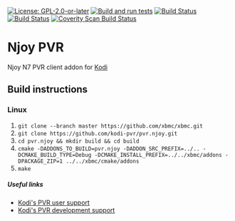 [![License: GPL-2.0-or-later](https://img.shields.io/badge/License-GPL%20v2+-blue.svg)](LICENSE.md)
[![Build and run tests](https://github.com/kodi-pvr/pvr.njoy/actions/workflows/build.yml/badge.svg?branch=Matrix)](https://github.com/kodi-pvr/pvr.njoy/actions/workflows/build.yml)
[![Build Status](https://dev.azure.com/teamkodi/kodi-pvr/_apis/build/status/kodi-pvr.pvr.njoy?branchName=Matrix)](https://dev.azure.com/teamkodi/kodi-pvr/_build/latest?definitionId=65&branchName=Matrix)
[![Build Status](https://jenkins.kodi.tv/view/Addons/job/kodi-pvr/job/pvr.njoy/job/Matrix/badge/icon)](https://jenkins.kodi.tv/blue/organizations/jenkins/kodi-pvr%2Fpvr.njoy/branches/)
[![Coverity Scan Build Status](https://scan.coverity.com/projects/5120/badge.svg)](https://scan.coverity.com/projects/5120)

# Njoy PVR
Njoy N7 PVR client addon for [Kodi](https://kodi.tv)

## Build instructions

### Linux

1. `git clone --branch master https://github.com/xbmc/xbmc.git`
2. `git clone https://github.com/kodi-pvr/pvr.njoy.git`
3. `cd pvr.njoy && mkdir build && cd build`
4. `cmake -DADDONS_TO_BUILD=pvr.njoy -DADDON_SRC_PREFIX=../.. -DCMAKE_BUILD_TYPE=Debug -DCMAKE_INSTALL_PREFIX=../../xbmc/addons -DPACKAGE_ZIP=1 ../../xbmc/cmake/addons`
5. `make`

##### Useful links

* [Kodi's PVR user support](https://forum.kodi.tv/forumdisplay.php?fid=167)
* [Kodi's PVR development support](https://forum.kodi.tv/forumdisplay.php?fid=136)
